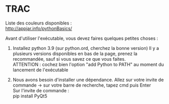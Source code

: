# TRAC

Liste des couleurs disponibles :  
http://appjar.info/pythonBasics/

Avant d'utiliser l'exécutable, vous devez faires quelques petites choses :

1. Installez python 3.9 (sur python.ord, cherchez la bonne version)
   Il y a plusieurs versions disponibles en bas de la page, prenez la recommandée, sauf si vous savez ce que vous faites.  
   ATTENTION : cochez bien l'option "add Python to PATH" au moment du lancement de l'exécutable

2. Nous avons besoin d'installer une dépendance.
   Allez sur votre invite de commande -> sur votre barre de recherche, tapez cmd puis Enter  
   Sur l'invite de commande :  
   pip install PyQt5
